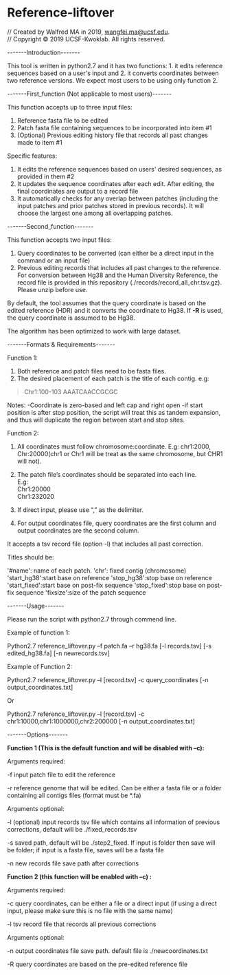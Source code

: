 # Reference-liftover

//  Created by Walfred MA in 2019, wangfei.ma@ucsf.edu. <br>
//  Copyright © 2019 UCSF-Kwoklab. All rights reserved.


-------Introduction-------



This tool is written in python2.7 and it has two functions: 1. it edits reference sequences based on a user's input and 2. it converts coordinates between two reference versions. We expect most users to be using only function 2. 

-------First_function (Not applicable to most users)-------

This function accepts up to three input files: 
1. Reference fasta file to be edited
2. Patch fasta file containing sequences to be incorporated into item #1
3. (Optional) Previous editing history file that records all past changes made to item #1

Specific features:

1.	It edits the reference sequences based on users' desired sequences, as provided in them #2
2.	It updates the sequence coordinates after each edit. After editing, the final coordinates are output to a record file
3.	It automatically checks for any overlap between patches (including the input patches and prior patches stored in previous records). It will choose the largest one among all overlapping patches.

-------Second_function-------

This function accepts two input files: 
1. Query coordinates to be converted (can either be a direct input in the command or an input file)
2. Previous editing records that includes all past changes to the reference. For conversion between Hg38 and the Human Diversity Reference, the record file is provided in this repository (./records/record_all_chr.tsv.gz). Please unzip before use.

By default, the tool assumes that the query coordinate is based on the edited reference (HDR) and it converts the coordinate to Hg38. If **-R** is used, the query coordinate is assumed to be Hg38.

The algorithm has been optimized to work with large dataset.

-------Formats & Requirements-------

Function 1:

1.	Both reference and patch files need to be fasta files. 
2.	The desired placement of each patch is the title of each contig.
e.g: 

>Chr1:100-103
AAATCAACCGCGC

Notes:
-Coordinate is zero-based and left cap and right open
-if start position is after stop position, the script will treat this as tandem expansion, and thus will duplicate the region between start and stop sites.

Function 2:

1.	All coordinates must follow chromosome:coordinate. E.g: chr1:2000, Chr:20000(chr1 or Chr1 will be treat as the same chromosome, but CHR1 will not).

2.	The patch file’s coordinates should be separated into each line. <br>
E.g: <br>
Chr1:20000 <br>
Chr1:232020

3.	If direct input, please use “,” as the delimiter. 
4.	For output coordinates file, query coordinates are the first column and output coordinates are the second column. 


It accepts a tsv record file (option -l) that includes all past correction.

Titles should be:

'#name': name of each patch.
'chr': fixed contig (chromosome)
'start_hg38':start base on reference
'stop_hg38':stop base on reference 
'start_fixed':start base on post-fix sequence
'stop_fixed':stop base on post-fix sequence
'fixsize':size of the patch sequence



-------Usage-------

Please run the script with python2.7 through commend line. 

Example of function 1:

Python2.7 reference_liftover.py –f patch.fa –r hg38.fa [-l records.tsv] [-s edited_hg38.fa] [-n newrecords.tsv]

Example of Function 2:

Python2.7 reference_liftover.py –l [record.tsv]  -c query_coordinates [-n output_coordinates.txt]

Or 

Python2.7 reference_liftover.py –l [record.tsv]  -c chr1:10000,chr1:1000000,chr2:200000   [-n output_coordinates.txt]





-------Options-------





**Function 1 (This is the default function and will be disabled with –c):**

Arguments required:

-f			input patch file to edit the reference

-r			reference genome that will be edited. Can be either a fasta file or a folder containing all contigs files (format must be *.fa)

Arguments optional:

-l			(optional) input records tsv file which contains all information of previous corrections, default will be ./fixed_records.tsv

-s			saved path, default will be ./step2_fixed. If input is folder then save will be folder; if input is a fasta file, saves will be a fasta file

-n			new records file save path after corrections


**Function 2 (this function will be enabled with –c) :**

Arguments required:

-c			query coordinates, can be either a file or a direct input (if using a direct input, please make sure this is no file with the same name)

-l			tsv record file that records all previous corrections

Arguments optional:

-n			output coordinates file save path. default file is ./newcoordinates.txt

-R      query coordinates are based on the pre-edited reference file


